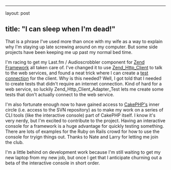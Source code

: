 <hr />

<p>layout: post</p>

<h2>title: "I can sleep when I'm dead!"</h2>

<p>That is a phrase I've used more than once with my wife as a way to explain why I'm staying up late screwing around on my computer.  But some side projects have been keeping me up past my normal bed time.</p>

<p>I'm racing to get my Last.fm / Audioscrobbler component for <a href="http://framework.zend.com">Zend Framework</a> all taken care of.  I've changed it to use <a href="http://framework.zend.com/manual/en/zend.http.html#zend.http.client">Zend_Http_Client</a> to talk to the web services, and found a neat trick where I can create a <a href="http://framework.zend.com/manual/en/zend.http.client.adapters.html#zend.http.client.adapter.test">test connection</a> for the client.  Why is this needed?  Well, I got told that I needed to create tests that didn't require an internet connection.  Kind of hard for a web service, so luckily Zend_Http_Client_Adapter_Test lets me create some tests that don't actually connect to the web service.</p>

<p>
I'm also fortunate enough now to have gained access to <a href="http://www.cakephp.org">CakePHP's</a> inner circle (i.e. access to the SVN repository) as to make my work on a series of CLI tools (like the interactive console) part of CakePHP itself.  I know it's very nerdy, but I'm excited to contribute to the project.  Having an interactive console for a framework is a huge advantage for quickly testing something.  There are lots of examples for the Ruby on Rails crowd for how to use the console for tryign things out.  Thanks to Nate and Larry for letting me join the club.
</p>

<p>
I'm a little behind on development work because I'm still waiting to get my new laptop from my new job, but once I get that I anticipate churning out a beta of the interactive console in short order.
</p>
